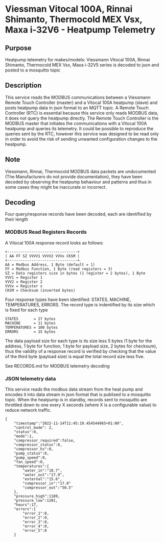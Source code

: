 # Viessman Vitocal 100A, Rinnai Shimanto, Thermocold MEX Vsx, Maxa i-32V6 - Heatpump Telemetry

## Purpose
Heatpump telemetry for makes/models: Viessmann Vitocal 100A, Rinnai Shimanto, Thermocold MEX Vsx, Maxa i-32V5 series is decoded to json and posted to a mosquitto topic

## Description
This service reads the MODBUS communications between a Viessmann Remote Touch Controller (master) and a Vitocal 100A heatpump (slave) and posts heatpump data in json format to an MQTT topic.
A Remote Touch Controller (RTC) is essential because this service only reads MODBUS data, it does not query the heatpump directly. The Remote Touch Controller is the MODBUS master that initiates the communications with a Vitocal 100A heatpump and queries its telemetry.
It could be possible to reproduce the queries sent by the RTC, however this service was designed to be read only in order to avoid the risk of sending unwanted configuration changes to the heatpump. 

## Note
Viessmann, Rinnai, Thermocold MODBUS data packets are undocumented (The Manufacturers do not provide documentation), they have been decoded by observing the heatpump behaviour and patterns and thus in some cases they might be inaccurate or incorrect.

## Decoding
Four query/response records have been decoded, each are identified by their length 
### MODBUS Read Registers Records
A Vitocal 100A response record looks as follows:
```
+--------------------------------+
| AA FF SZ VVVV1 VVVV2 VVVx CKSM |
+--------------------------------+
AA = Modbus Address, 1 Byte (default = 1)
FF = Modbus Function, 1 Byte (read registers = 3)
SZ = Data registers size in bytes (1 register = 2 bytes), 1 Byte
VVV1 = Register 1
VVV2 = Register 2
VVVx = Register x
CKSM = Checksum (inverted bytes)
```
Four response types have been identified: STATES, MACHINE, TEMPERATURES, ERRORS.
The record type is indentified by its size which is fixed for each type
```
STATES       = 27 bytes
MACHINE      = 11 bytes
TEMPERATURES = 100 bytes
ERRORS       = 15 bytes
```
The data payload size for each type is its size less 5 bytes (1 byte for the address, 1 byte for function, 1 byte for payload size, 2 bytes for checksum), thus the validity of a response record is verified by checking that the value of the third byte (payload size) is equal the total record size less five.

See RECORDS.md for MODBUS telemetry decoding 

### JSON telemetry data
This service reads the modbus data stream from the heat pump and encodes it into data stream in json format that is publised to a mosquitto topic. When the heatpump is in standby, records sent to mosquitto are throttled down to one every X seconds (where X is a configurable value) to reduce network traffic.

```
{
    "timestamp":"2022-11-14T11:45:19.454544965+01:00",
    "control_mode": 2,
    "status":0,
    "mode":1,
    "compressor_required":false,
    "compressor_status":0,
    "compressor_hz":0,
    "pump_status":0,
    "pump_speed":0,
    "fan_speed":0,
    "temperatures":{
        "water_in":"18.7",
        "water_out":"17.9",
        "external":"15.6",
        "compressor_in":"17.0"
        "compressor_out":"50.5"
    },
    "pressure_high":1189,
    "pressure_low":1201,
    "hours":17,
    "errors":{
        "error_1":0,
        "error_2":0,
        "error_3":0,
        "error_4":0,
        "error_5":0
    }
```



